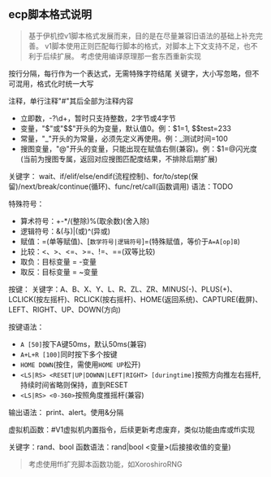 ## ecp脚本格式说明

>基于伊机控v1脚本格式发展而来，目的是在尽量兼容旧语法的基础上补充完善。
>v1脚本使用正则匹配每行脚本的格式，对脚本上下文支持不足，也不利于后续扩展。
>考虑使用编译原理那一套东西重新实现


按行分隔，每行作为一个表达式，无需特殊字符结尾
关键字，大小写忽略，但不可混用，格式化时统一大写

注释，单行注释"#"其后全部为注释内容

- 立即数，-?\d+，暂时只支持整数，2字节或4字节
- 变量，"$"或"$$"开头的为变量，默认值0。例：$1=1, $$test=233 
- 常量，"_"开头的为常量，必须先定义再使用。例：_测试时间=100
- 搜图变量，"@"开头的变量，只能出现在赋值右侧(兼容)。例：$1=@闪光度(当前为搜图专属，返回对应搜图匹配度结果，不排除后期扩展)

关键字：
wait、if/elif/else/endif(流程控制)、for/to/step(保留)/next/break/continue(循环)、func/ret/call(函数调用)
语法：TODO

特殊符号：
- 算术符号：+-*/(整除)%(取余数)\(舍入除)
- 逻辑符号：&(与)|(或)^(异或)
- 赋值：=(单等赋值)、[`数学符号|逻辑符号`]=(特殊赋值，等价于`A=A[op]B`)
- 比较：<、>、<=、>=、!=、==(双等比较)
- 取负：目标变量 = -变量
- 取反：目标变量 = ~变量

按键：
关键字：A、B、X、Y、L、R、ZL、ZR、MINUS(-)、PLUS(+)、LCLICK(按左摇杆)、RCLICK(按右摇杆)、HOME(返回系统)、CAPTURE(截屏)、LEFT、RIGHT、UP、DOWN(方向)

按键语法：
- `A [50]`按下A键50ms，默认50ms(兼容)
- `A+L+R [100]`同时按下多个按键
- `HOME DOWN`(按住，需使用`HOME UP`松开)
- `<LS|RS> <RESET|UP|DOWNN|LEFT|RIGHT> [duringtime]`按照方向推左右摇杆,持续时间省略则保持，直到RESET
- `<LS|RS> <0-360>`按照角度推摇杆(兼容)

输出语法：
print、alert。使用&分隔

虚拟机函数：#V1虚拟机内置指令，后续更新考虑废弃，类似功能由库或ffi实现

关键字：rand、bool
函数语法：rand|bool <变量>(后接接收值的变量)

>考虑使用ffi扩充脚本函数功能，如XoroshiroRNG
